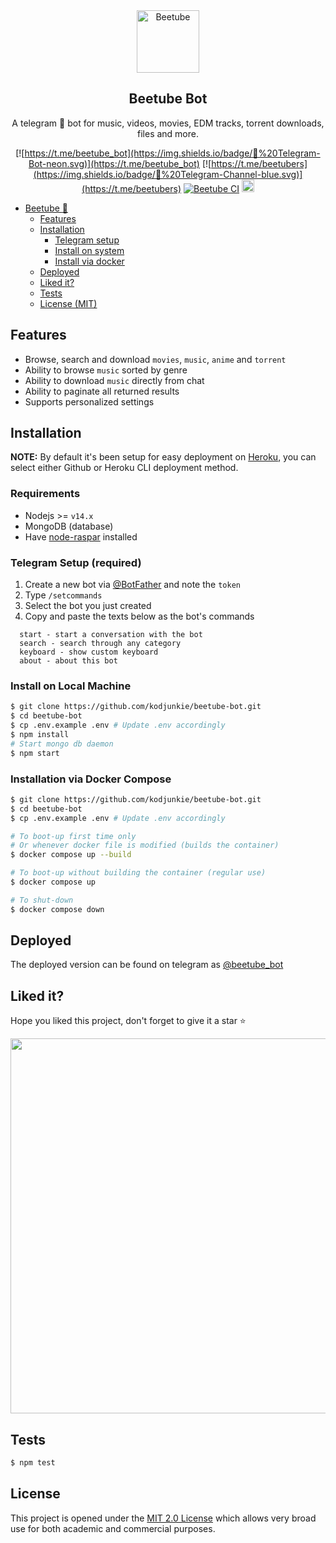 <div align="center">
  <img src="./assets/logo.png" alt="Beetube" height="100" width="auto"></a>
</div>

<div align="center">

<h2>Beetube Bot</h2>

A telegram 🤖 bot for music, videos, movies, EDM tracks, torrent downloads, files and more.

[![https://t.me/beetube_bot](https://img.shields.io/badge/🤖%20Telegram-Bot-neon.svg)](https://t.me/beetube_bot) [![https://t.me/beetubers](https://img.shields.io/badge/💬%20Telegram-Channel-blue.svg)](https://t.me/beetubers) [![Beetube CI](https://github.com/kodjunkie/beetube-bot/workflows/Beetube%20CI/badge.svg)](https://github.com/kodjunkie/beetube-bot/actions) <a href="https://github.com/kodjunkie/beetube-bot/blob/master/LICENSE"><img src="https://img.shields.io/badge/License-MIT-yellow.svg" alt="License: MIT" height="20"></a>

</div>

- [Beetube :bee:](#beetube)
  - [Features](#features)
  - [Installation](#installation)
    - [Telegram setup](#telegram+setup)
    - [Install on system](#install+system)
    - [Install via docker](#install+docker)
  - [Deployed](#deployed)
  - [Liked it?](#liked+it)
  - [Tests](#tests)
  - [License (MIT)](#license)

## Features

- Browse, search and download `movies`, `music`, `anime` and `torrent`
- Ability to browse `music` sorted by genre
- Ability to download `music` directly from chat
- Ability to paginate all returned results
- Supports personalized settings

## Installation

**NOTE:** By default it's been setup for easy deployment on <a href="https://heroku.com/" target="_blank">Heroku</a>, you can select either Github or Heroku CLI deployment method.

### Requirements

- Nodejs >= `v14.x`
- MongoDB (database)
- Have <a href="https://github.com/kodjunkie/node-raspar" target="_blank">node-raspar</a> installed

<a name="telegram+setup"></a>

### Telegram Setup (required)

1.  Create a new bot via <a href="https://telegram.me/BotFather" target="_blank">@BotFather</a> and note the `token`
2.  Type `/setcommands`
3.  Select the bot you just created
4.  Copy and paste the texts below as the bot's commands

```
  start - start a conversation with the bot
  search - search through any category
  keyboard - show custom keyboard
  about - about this bot
```

<a name="install+system"></a>

### Install on Local Machine

```bash
$ git clone https://github.com/kodjunkie/beetube-bot.git
$ cd beetube-bot
$ cp .env.example .env # Update .env accordingly
$ npm install
# Start mongo db daemon
$ npm start
```

<a name="install+docker"></a>

### Installation via Docker Compose

```bash
$ git clone https://github.com/kodjunkie/beetube-bot.git
$ cd beetube-bot
$ cp .env.example .env # Update .env accordingly

# To boot-up first time only
# Or whenever docker file is modified (builds the container)
$ docker compose up --build

# To boot-up without building the container (regular use)
$ docker compose up

# To shut-down
$ docker compose down
```

## Deployed

The deployed version can be found on telegram as <a href="https://t.me/beetube_bot" target="_blank">@beetube_bot</a>

<a name="liked+it"></a>

## Liked it?

Hope you liked this project, don't forget to give it a star ⭐

<div align="center">
  <a href="https://starchart.cc/kodjunkie/beetube-bot">
    <img src="https://starchart.cc/kodjunkie/beetube-bot.svg" width="600px">
  </a>
</div>

## Tests

```bash
$ npm test
```

## License

This project is opened under the <a href="https://github.com/kodjunkie/beetube-bot/blob/master/LICENSE" target="_blank">MIT 2.0 License</a> which allows very broad use for both academic and commercial purposes.
